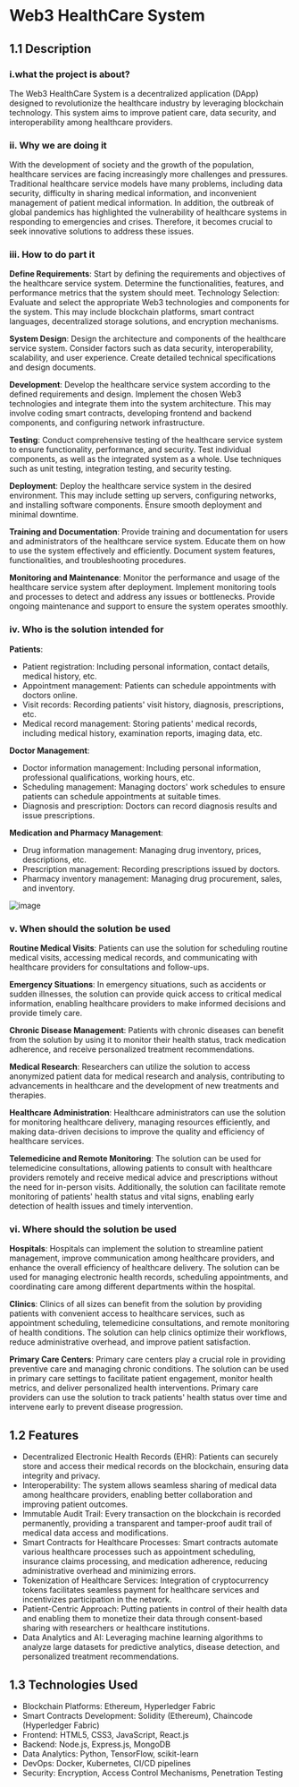 # Web3 HealthCare System
## 1.1 Description
### i.what the project is about?
The Web3 HealthCare System is a decentralized application (DApp) designed to revolutionize the healthcare industry by leveraging blockchain technology. This system aims to improve patient care, data security, and interoperability among healthcare providers.

### ii. Why we are doing it 
With the development of society and the growth of the population, healthcare services are facing increasingly more challenges and pressures. Traditional healthcare service models have many problems, including data security, difficulty in sharing medical information, and inconvenient management of patient medical information. In addition, the outbreak of global pandemics has highlighted the vulnerability of healthcare systems in responding to emergencies and crises. Therefore, it becomes crucial to seek innovative solutions to address these issues.

### iii. How to do part it 
**Define Requirements**: Start by defining the requirements and objectives of the healthcare service system. Determine the functionalities, features, and performance metrics that the system should meet.
Technology Selection: Evaluate and select the appropriate Web3 technologies and components for the system. This may include blockchain platforms, smart contract languages, decentralized storage solutions, and encryption mechanisms.

**System Design**: Design the architecture and components of the healthcare service system. Consider factors such as data security, interoperability, scalability, and user experience. Create detailed technical specifications and design documents.

**Development**: Develop the healthcare service system according to the defined requirements and design. Implement the chosen Web3 technologies and integrate them into the system architecture. This may involve coding smart contracts, developing frontend and backend components, and configuring network infrastructure.

**Testing**: Conduct comprehensive testing of the healthcare service system to ensure functionality, performance, and security. Test individual components, as well as the integrated system as a whole. Use techniques such as unit testing, integration testing, and security testing.

**Deployment**: Deploy the healthcare service system in the desired environment. This may include setting up servers, configuring networks, and installing software components. Ensure smooth deployment and minimal downtime.

**Training and Documentation**: Provide training and documentation for users and administrators of the healthcare service system. Educate them on how to use the system effectively and efficiently. Document system features, functionalities, and troubleshooting procedures.

**Monitoring and Maintenance**: Monitor the performance and usage of the healthcare service system after deployment. Implement monitoring tools and processes to detect and address any issues or bottlenecks. Provide ongoing maintenance and support to ensure the system operates smoothly.

### iv. Who is the solution intended for 
**Patients**: 
- Patient registration: Including personal information, contact details, medical history, etc.
- Appointment management: Patients can schedule appointments with doctors online.
- Visit records: Recording patients' visit history, diagnosis, prescriptions, etc.
- Medical record management: Storing patients' medical records, including medical history, examination reports, imaging data, etc.
  
**Doctor Management**: 
- Doctor information management: Including personal information, professional qualifications, working hours, etc.
- Scheduling management: Managing doctors' work schedules to ensure patients can schedule appointments at suitable times.
- Diagnosis and prescription: Doctors can record diagnosis results and issue prescriptions.

**Medication and Pharmacy Management**:
- Drug information management: Managing drug inventory, prices, descriptions, etc.
- Prescription management: Recording prescriptions issued by doctors.
- Pharmacy inventory management: Managing drug procurement, sales, and inventory.

![image](https://github.com/UltimateWilliamWu/Web3-HealthCare-System/assets/157347161/5d85f872-d4a4-404f-a387-72839f7ccab2)

### v. When should the solution be used 
**Routine Medical Visits**: Patients can use the solution for scheduling routine medical visits, accessing medical records, and communicating with healthcare providers for consultations and follow-ups.

**Emergency Situations**: In emergency situations, such as accidents or sudden illnesses, the solution can provide quick access to critical medical information, enabling healthcare providers to make informed decisions and provide timely care.

**Chronic Disease Management**: Patients with chronic diseases can benefit from the solution by using it to monitor their health status, track medication adherence, and receive personalized treatment recommendations.

**Medical Research**: Researchers can utilize the solution to access anonymized patient data for medical research and analysis, contributing to advancements in healthcare and the development of new treatments and therapies.

**Healthcare Administration**: Healthcare administrators can use the solution for monitoring healthcare delivery, managing resources efficiently, and making data-driven decisions to improve the quality and efficiency of healthcare services.

**Telemedicine and Remote Monitoring**: The solution can be used for telemedicine consultations, allowing patients to consult with healthcare providers remotely and receive medical advice and prescriptions without the need for in-person visits. Additionally, the solution can facilitate remote monitoring of patients' health status and vital signs, enabling early detection of health issues and timely intervention.

### vi. Where should the solution be used 
**Hospitals**: Hospitals can implement the solution to streamline patient management, improve communication among healthcare providers, and enhance the overall efficiency of healthcare delivery. The solution can be used for managing electronic health records, scheduling appointments, and coordinating care among different departments within the hospital.

**Clinics**: Clinics of all sizes can benefit from the solution by providing patients with convenient access to healthcare services, such as appointment scheduling, telemedicine consultations, and remote monitoring of health conditions. The solution can help clinics optimize their workflows, reduce administrative overhead, and improve patient satisfaction.

**Primary Care Centers**: Primary care centers play a crucial role in providing preventive care and managing chronic conditions. The solution can be used in primary care settings to facilitate patient engagement, monitor health metrics, and deliver personalized health interventions. Primary care providers can use the solution to track patients' health status over time and intervene early to prevent disease progression.

## 1.2 Features
 * Decentralized Electronic Health Records (EHR): Patients can securely store and access their medical records on the blockchain, ensuring data integrity and privacy.
 * Interoperability: The system allows seamless sharing of medical data among healthcare providers, enabling better collaboration and improving patient outcomes.
 * Immutable Audit Trail: Every transaction on the blockchain is recorded permanently, providing a transparent and tamper-proof audit trail of medical data access and modifications.
 * Smart Contracts for Healthcare Processes: Smart contracts automate various healthcare processes such as appointment scheduling, insurance claims processing, and medication adherence, reducing administrative overhead and minimizing errors.
 * Tokenization of Healthcare Services: Integration of cryptocurrency tokens facilitates seamless payment for healthcare services and incentivizes participation in the network.
 * Patient-Centric Approach: Putting patients in control of their health data and enabling them to monetize their data through consent-based sharing with researchers or healthcare institutions.
 * Data Analytics and AI: Leveraging machine learning algorithms to analyze large datasets for predictive analytics, disease detection, and personalized treatment recommendations.
## 1.3 Technologies Used
 * Blockchain Platforms: Ethereum, Hyperledger Fabric
 * Smart Contracts Development: Solidity (Ethereum), Chaincode (Hyperledger Fabric)
 * Frontend: HTML5, CSS3, JavaScript, React.js
 * Backend: Node.js, Express.js, MongoDB
 * Data Analytics: Python, TensorFlow, scikit-learn
 * DevOps: Docker, Kubernetes, CI/CD pipelines
 * Security: Encryption, Access Control Mechanisms, Penetration Testing

